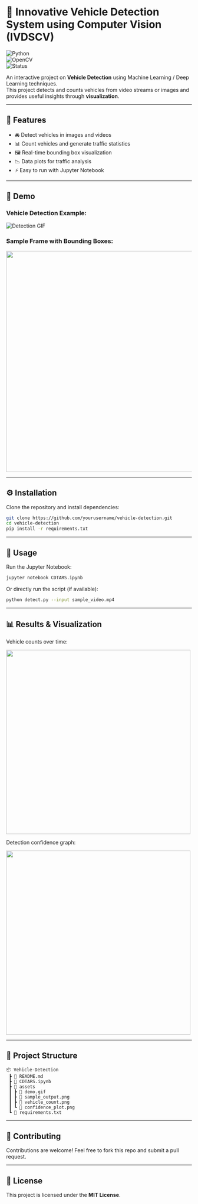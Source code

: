 # 🚗 Innovative Vehicle Detection System using Computer Vision (IVDSCV)

![Python](https://img.shields.io/badge/Python-3.9-blue.svg)  
![OpenCV](https://img.shields.io/badge/OpenCV-4.5-green.svg)  
![Status](https://img.shields.io/badge/Status-Active-brightgreen)  

An interactive project on **Vehicle Detection** using Machine Learning / Deep Learning techniques.  
This project detects and counts vehicles from video streams or images and provides useful insights through **visualization**.  

---

## 📌 Features
- 🚘 Detect vehicles in images and videos  
- 📊 Count vehicles and generate traffic statistics  
- 🖼️ Real-time bounding box visualization  
- 📉 Data plots for traffic analysis  
- ⚡ Easy to run with Jupyter Notebook  

---

## 🎥 Demo  

### Vehicle Detection Example:  
![Detection GIF](assets/demo.gif)  

### Sample Frame with Bounding Boxes:  
<img src="assets/sample_output.png" width="600"/>  

---

## ⚙️ Installation  

Clone the repository and install dependencies:  

```bash
git clone https://github.com/yourusername/vehicle-detection.git
cd vehicle-detection
pip install -r requirements.txt
```

---

## 🚀 Usage  

Run the Jupyter Notebook:  

```bash
jupyter notebook CDTARS.ipynb
```

Or directly run the script (if available):  

```bash
python detect.py --input sample_video.mp4
```

---

## 📊 Results & Visualization  

Vehicle counts over time:  

<img src="assets/vehicle_count.png" width="500"/>  

Detection confidence graph:  

<img src="assets/confidence_plot.png" width="500"/>  

---

## 📂 Project Structure  

```
📦 Vehicle-Detection
 ┣ 📜 README.md
 ┣ 📜 CDTARS.ipynb
 ┣ 📂 assets
 ┃ ┣ 📜 demo.gif
 ┃ ┣ 📜 sample_output.png
 ┃ ┣ 📜 vehicle_count.png
 ┃ ┗ 📜 confidence_plot.png
 ┗ 📜 requirements.txt
```

---

## 🤝 Contributing  

Contributions are welcome! Feel free to fork this repo and submit a pull request.  

---

## 📜 License  

This project is licensed under the **MIT License**.  

